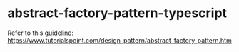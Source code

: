 # abstract-factory-pattern-typescript
Refer to this guideline: https://www.tutorialspoint.com/design_pattern/abstract_factory_pattern.htm
